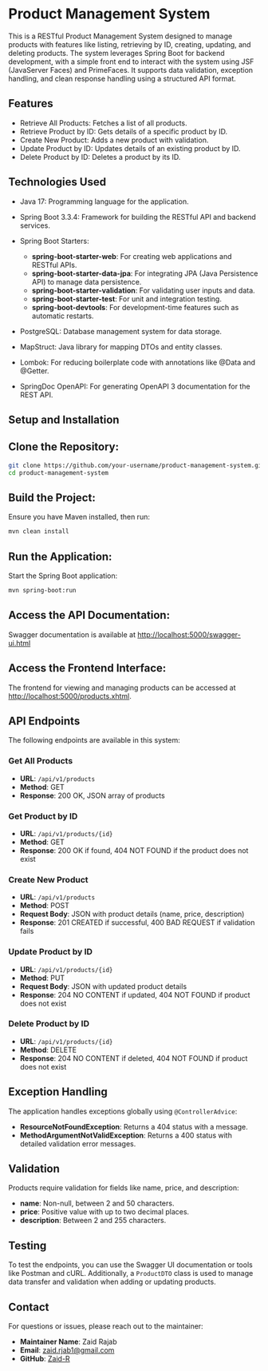 # Product Management System
This is a RESTful Product Management System designed to manage products with features like listing, retrieving by ID, creating, updating, and deleting products. The system leverages Spring Boot for backend development, with a simple front end to interact with the system using JSF (JavaServer Faces) and PrimeFaces. It supports data validation, exception handling, and clean response handling using a structured API format.

## Features

* Retrieve All Products: Fetches a list of all products.
* Retrieve Product by ID: Gets details of a specific product by ID.
* Create New Product: Adds a new product with validation.
* Update Product by ID: Updates details of an existing product by ID.
* Delete Product by ID: Deletes a product by its ID.

## Technologies Used
* Java 17: Programming language for the application.
* Spring Boot 3.3.4: Framework for building the RESTful API and backend services.
* Spring Boot Starters:
    * **spring-boot-starter-web**: For creating web applications and RESTful APIs.
    * **spring-boot-starter-data-jpa**: For integrating JPA (Java Persistence API) to manage data persistence.
    * **spring-boot-starter-validation**: For validating user inputs and data.
    * **spring-boot-starter-test**: For unit and integration testing.
    * **spring-boot-devtools**: For development-time features such as automatic restarts.

* PostgreSQL: Database management system for data storage.
* MapStruct: Java library for mapping DTOs and entity classes.
* Lombok: For reducing boilerplate code with annotations like @Data and @Getter.
* SpringDoc OpenAPI: For generating OpenAPI 3 documentation for the REST API.

## Setup and Installation
## Clone the Repository:

```bash
git clone https://github.com/your-username/product-management-system.git
cd product-management-system
```

## Build the Project:

Ensure you have Maven installed, then run:

```bash
mvn clean install
```

## Run the Application:

Start the Spring Boot application:

```bash
mvn spring-boot:run
```

## Access the API Documentation:

Swagger documentation is available at [http://localhost:5000/swagger-ui.html](http://localhost:5000/swagger-ui.html)

## Access the Frontend Interface:

The frontend for viewing and managing products can be accessed at [http://localhost:5000/products.xhtml](http://localhost:5000/products.xhtml).

## API Endpoints
The following endpoints are available in this system:

### Get All Products
- **URL**: `/api/v1/products`
- **Method**: GET
- **Response**: 200 OK, JSON array of products

### Get Product by ID
- **URL**: `/api/v1/products/{id}`
- **Method**: GET
- **Response**: 200 OK if found, 404 NOT FOUND if the product does not exist

### Create New Product
- **URL**: `/api/v1/products`
- **Method**: POST
- **Request Body**: JSON with product details (name, price, description)
- **Response**: 201 CREATED if successful, 400 BAD REQUEST if validation fails

### Update Product by ID
- **URL**: `/api/v1/products/{id}`
- **Method**: PUT
- **Request Body**: JSON with updated product details
- **Response**: 204 NO CONTENT if updated, 404 NOT FOUND if product does not exist

### Delete Product by ID
- **URL**: `/api/v1/products/{id}`
- **Method**: DELETE
- **Response**: 204 NO CONTENT if deleted, 404 NOT FOUND if product does not exist

## Exception Handling
The application handles exceptions globally using `@ControllerAdvice`:

- **ResourceNotFoundException**: Returns a 404 status with a message.
- **MethodArgumentNotValidException**: Returns a 400 status with detailed validation error messages.

## Validation
Products require validation for fields like name, price, and description:

- **name**: Non-null, between 2 and 50 characters.
- **price**: Positive value with up to two decimal places.
- **description**: Between 2 and 255 characters.

## Testing
To test the endpoints, you can use the Swagger UI documentation or tools like Postman and cURL. Additionally, a `ProductDTO` class is used to manage data transfer and validation when adding or updating products.

## Contact
For questions or issues, please reach out to the maintainer:

- **Maintainer Name**: Zaid Rajab
- **Email**: zaid.rjab1@gmail.com
- **GitHub**: [Zaid-R](https://github.com/Zaid-R)

